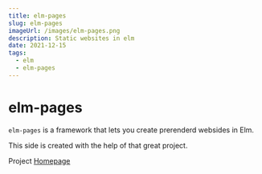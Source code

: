 ```yaml
---
title: elm-pages
slug: elm-pages
imageUrl: /images/elm-pages.png
description: Static websites in elm
date: 2021-12-15
tags:
  - elm
  - elm-pages
---
```


# elm-pages

`elm-pages` is a framework that lets you create prerenderd websides in Elm.

This side is created with the help of that great project.

Project [Homepage](https://elm-pages.com/)
